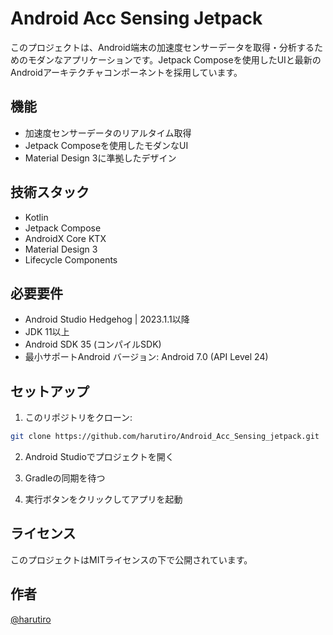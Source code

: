 # Android Acc Sensing Jetpack

このプロジェクトは、Android端末の加速度センサーデータを取得・分析するためのモダンなアプリケーションです。Jetpack Composeを使用したUIと最新のAndroidアーキテクチャコンポーネントを採用しています。

## 機能

- 加速度センサーデータのリアルタイム取得
- Jetpack Composeを使用したモダンなUI
- Material Design 3に準拠したデザイン

## 技術スタック

- Kotlin
- Jetpack Compose
- AndroidX Core KTX
- Material Design 3
- Lifecycle Components

## 必要要件

- Android Studio Hedgehog | 2023.1.1以降
- JDK 11以上
- Android SDK 35 (コンパイルSDK)
- 最小サポートAndroid バージョン: Android 7.0 (API Level 24)

## セットアップ

1. このリポジトリをクローン:
```bash
git clone https://github.com/harutiro/Android_Acc_Sensing_jetpack.git
```

2. Android Studioでプロジェクトを開く

3. Gradleの同期を待つ

4. 実行ボタンをクリックしてアプリを起動

## ライセンス

このプロジェクトはMITライセンスの下で公開されています。

## 作者

[@harutiro](https://github.com/harutiro) 